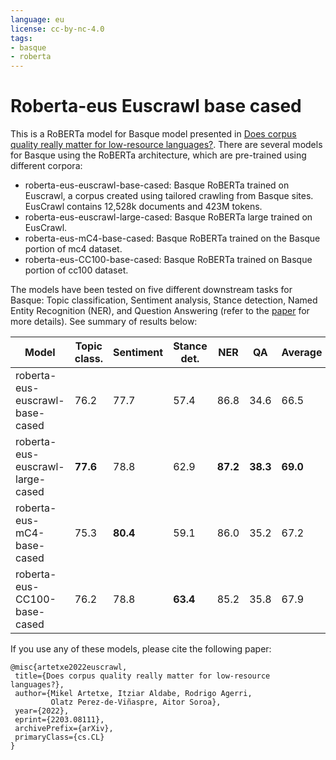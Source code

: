 ```yaml
---
language: eu
license: cc-by-nc-4.0
tags:
- basque
- roberta
---
```


# Roberta-eus Euscrawl base cased

This is a RoBERTa model for Basque model presented in [Does corpus quality really matter for low-resource languages?](https://arxiv.org/abs/2203.08111). There are several models for Basque using the RoBERTa architecture, which are pre-trained using different corpora:

- roberta-eus-euscrawl-base-cased: Basque RoBERTa trained on Euscrawl, a corpus created using tailored crawling from Basque sites. EusCrawl contains 12,528k documents and 423M tokens.
- roberta-eus-euscrawl-large-cased: Basque RoBERTa large trained on EusCrawl.
- roberta-eus-mC4-base-cased: Basque RoBERTa trained on the Basque portion of mc4 dataset.
- roberta-eus-CC100-base-cased: Basque RoBERTa trained on  Basque portion of cc100 dataset.

The models have been tested on five different downstream tasks for Basque: Topic classification, Sentiment analysis, Stance detection, Named Entity Recognition (NER), and Question Answering (refer to the [paper](https://arxiv.org/abs/2203.08111) for more details). See summary of results below:


| Model                            | Topic class. | Sentiment | Stance det. |     NER  |     QA   | Average  |
|----------------------------------|--------------|-----------|-------------|----------|----------|----------|
| roberta-eus-euscrawl-base-cased  |         76.2 |      77.7 |        57.4 |    86.8  |    34.6  |    66.5  |
| roberta-eus-euscrawl-large-cased |     **77.6** |      78.8 |        62.9 | **87.2** | **38.3** | **69.0** |
| roberta-eus-mC4-base-cased       |         75.3 |  **80.4** |        59.1 |    86.0  |    35.2  |    67.2  |
| roberta-eus-CC100-base-cased     |         76.2 |      78.8 |    **63.4** |    85.2  |    35.8  |    67.9  |


If you use any of these models, please cite the following paper:

```
@misc{artetxe2022euscrawl,
 title={Does corpus quality really matter for low-resource languages?},
 author={Mikel Artetxe, Itziar Aldabe, Rodrigo Agerri,
         Olatz Perez-de-Viñaspre, Aitor Soroa},
 year={2022},
 eprint={2203.08111},
 archivePrefix={arXiv},
 primaryClass={cs.CL}
}
```
